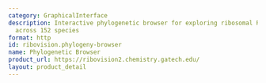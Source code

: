 ```yaml
---
category: GraphicalInterface
description: Interactive phylogenetic browser for exploring ribosomal RNA sequences
  across 152 species
format: http
id: ribovision.phylogeny-browser
name: Phylogenetic Browser
product_url: https://ribovision2.chemistry.gatech.edu/
layout: product_detail
---
```

